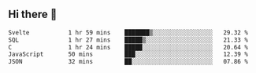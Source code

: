 ## Hi there 👋

<!--START_SECTION:waka-->

```txt
Svelte           1 hr 59 mins    ███████▒░░░░░░░░░░░░░░░░░   29.32 %
SQL              1 hr 27 mins    █████▒░░░░░░░░░░░░░░░░░░░   21.33 %
C                1 hr 24 mins    █████░░░░░░░░░░░░░░░░░░░░   20.64 %
JavaScript       50 mins         ███░░░░░░░░░░░░░░░░░░░░░░   12.39 %
JSON             32 mins         ██░░░░░░░░░░░░░░░░░░░░░░░   07.86 %
```

<!--END_SECTION:waka-->

<!--
**taylor475/taylor475** is a ✨ _special_ ✨ repository because its `README.md` (this file) appears on your GitHub profile.

Here are some ideas to get you started:

- 🔭 I’m currently working on ...
- 🌱 I’m currently learning ...
- 👯 I’m looking to collaborate on ...
- 🤔 I’m looking for help with ...
- 💬 Ask me about ...
- 📫 How to reach me: ...
- 😄 Pronouns: ...
- ⚡ Fun fact: ...
-->
